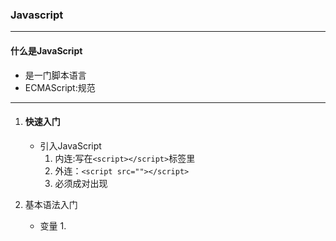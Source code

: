 ### Javascript

---

#### 什么是JavaScript

- 是一门脚本语言
- ECMAScript:规范

---

1. #### 快速入门

   - 引入JavaScript
     1. 内连:写在`<script></script>`标签里
     2. 外连：`<script src=""></script>`
     3. 必须成对出现

2. 基本语法入门

   - 变量
     1. 

